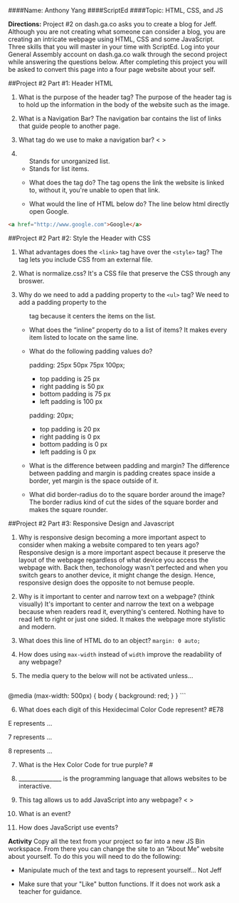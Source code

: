 ####Name: Anthony Yang
####ScriptEd
####Topic: HTML, CSS, and JS

**Directions:** Project #2 on dash.ga.co asks you to create a blog for Jeff. Although you are not creating what someone can consider a blog, you are creating an intricate webpage using HTML, CSS and some JavaScript. Three skills that you will master in your time with ScriptEd. Log into your General Assembly account on dash.ga.co walk through the second project while answering the questions below. After completing this project you will be asked to convert this page into a four page website about your self.


##Project #2 Part #1: Header HTML
1. What is the purpose of the header tag? The purpose of the header tag is to hold up the information in the body of the website such as the image. 

2. What is a Navigation Bar? The navigation bar contains the list of links that guide people to another page. 

3. What tag do we use to make a navigation bar? <      >

4.  <ul> Stands for unorganized list. 
    <li> Stands for list items. 

5. What does the <a> tag do? The tag opens the link the website is linked to, without it, you're unable to open that link.

6. What would the line of HTML below do? The line below html directly open Google.

``` html
<a href="http://www.google.com">Google</a>
```

##Project #2 Part #2: Style the Header with CSS

1. What advantages does the `<link>` tag have over the `<style>` tag? The <link> tag lets you include CSS from an external file. 

2. What is normalize.css? It's a CSS file that preserve the CSS through any broswer. 

3. Why do we need to add a padding property to the `<ul>` tag? We need to add a padding property to the <ul> tag because
it centers the items on the list. 

4. What does the “inline” property do to a list of items? It makes every item listed to locate on the same line. 

5. What do the following padding values do?

    padding: 25px 50px 75px 100px;

    * top padding is 25 px
    * right padding is 50 px
    * bottom padding is 75 px
    * left padding is 100 px

    padding: 20px;

    * top padding is 20 px
    * right padding is 0 px
    * bottom padding is 0 px
    * left padding is 0 px

6. What is the difference between padding and margin?
The difference between padding and margin is padding creates space inside a border, yet margin is the space outside of it. 

7. What did border-radius do to the square border around the image?
The border radius kind of cut the sides of the square border and makes the square rounder.

##Project #2 Part #3: Responsive Design and Javascript

1. Why is responsive design becoming a more important aspect to consider when making a website compared to ten years ago?
Responsive design is a more important aspect because it preserve the layout of the webpage regardless of what device you access the webpage with. Back then, techonology wasn't perfected and when you switch gears to another device, it might change the design. Hence, responsive design does the opposite to not bemuse people.

2. Why is it important to center and narrow text on a webpage? (think visually)
It's important to center and narrow the text on a webpage because when readers read it, everything's centered. Nothing have to read left to right or just one sided. It makes the webpage more stylistic and modern.

3. What does this line of HTML do to an object? `margin: 0 auto;`

4. How does using `max-width` instead of `width` improve the readability of any webpage?

5. The media query to the below  will not be activated unless…

    ``` css
@media (max-width: 500px) {
    body {
        background: red;
    }
}
    ```

6. What does each digit of this Hexidecimal Color Code represent? #E78

 E represents ...

 7 represents ...

 8 represents ...

7. What is the Hex Color Code for true purple?  #

8. _______________ is the programming language that allows websites to be interactive.

9. This tag allows us to add JavaScript into any webpage? <          >

10. What is an event?

11. How does JavaScript use events?

**Activity** Copy all the text from your project so far into a new JS Bin workspace. From there you can change the site to an “About Me” website about yourself. To do this you will need to do the following:

- Manipulate much of the text and tags to represent yourself… Not Jeff

- Make sure that your "Like" button functions. If it does not work ask a teacher for guidance.



